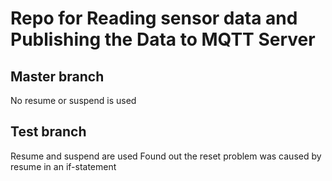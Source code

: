 # Repo for Reading sensor data and Publishing the Data to MQTT Server

## Master branch
No resume or suspend is used

## Test branch
Resume and suspend are used
Found out the reset problem was caused by resume in an if-statement
